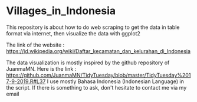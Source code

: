 # Villages_in_Indonesia
This repository is about how to do web scraping to get the data in table format via internet, then visualize the data with ggplot2

The link of the website : https://id.wikipedia.org/wiki/Daftar_kecamatan_dan_kelurahan_di_Indonesia

The data visualization is mostly inspired by the github repository of JuanmaMN. 
Here is the link : https://github.com/JuanmaMN/TidyTuesday/blob/master/TidyTuesday%2017-9-2019.R#L37
I use mostly Bahasa Indonesia (Indonesian Language) in the script. If there is something to ask, don't hesitate to contact me via my email
